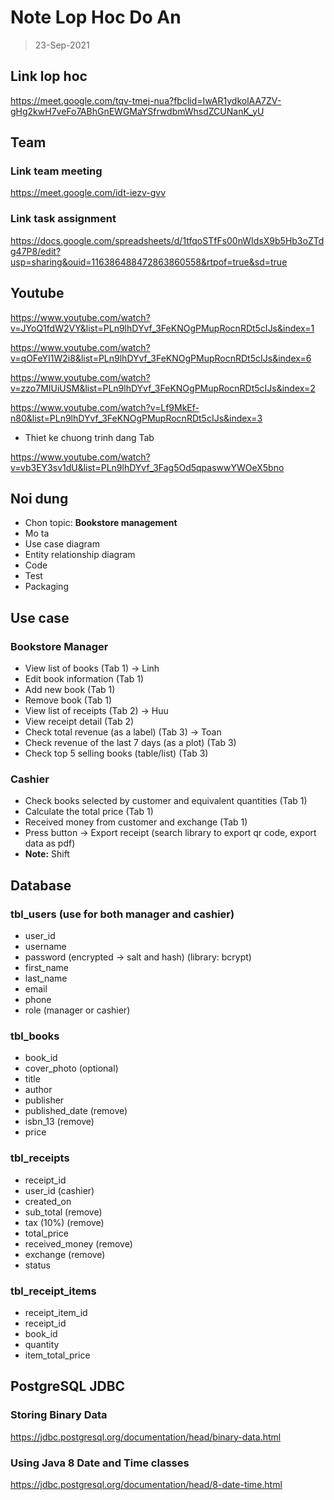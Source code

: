 # Note Lop Hoc Do An

> 23-Sep-2021

## Link lop hoc

https://meet.google.com/tqv-tmej-nua?fbclid=IwAR1ydkolAA7ZV-gHg2kwH7veFo7ABhGnEWGMaYSfrwdbmWhsdZCUNanK_yU

## Team

### Link team meeting

https://meet.google.com/idt-iezv-gvv

### Link task assignment

https://docs.google.com/spreadsheets/d/1tfqoSTfFs00nWIdsX9b5Hb3oZTdg47P8/edit?usp=sharing&ouid=116386488472863860558&rtpof=true&sd=true

## Youtube

https://www.youtube.com/watch?v=JYoQ1fdW2VY&list=PLn9lhDYvf_3FeKNOgPMupRocnRDt5cIJs&index=1

https://www.youtube.com/watch?v=qOFeYI1W2i8&list=PLn9lhDYvf_3FeKNOgPMupRocnRDt5cIJs&index=6

https://www.youtube.com/watch?v=zzo7MIUiUSM&list=PLn9lhDYvf_3FeKNOgPMupRocnRDt5cIJs&index=2

https://www.youtube.com/watch?v=Lf9MkEf-n80&list=PLn9lhDYvf_3FeKNOgPMupRocnRDt5cIJs&index=3

- Thiet ke chuong trinh dang Tab

https://www.youtube.com/watch?v=vb3EY3sv1dU&list=PLn9lhDYvf_3Fag5Od5qpaswwYWOeX5bno

## Noi dung

- Chon topic: **Bookstore management**
- Mo ta
- Use case diagram
- Entity relationship diagram
- Code
- Test
- Packaging

## Use case

### Bookstore Manager

- View list of books (Tab 1) -> Linh
- Edit book information (Tab 1)
- Add new book (Tab 1)
- Remove book (Tab 1)
- View list of receipts (Tab 2) -> Huu
- View receipt detail (Tab 2)
- Check total revenue (as a label) (Tab 3) -> Toan
- Check revenue of the last 7 days (as a plot) (Tab 3)
- Check top 5 selling books (table/list) (Tab 3)

### Cashier

- Check books selected by customer and equivalent quantities (Tab 1)
- Calculate the total price (Tab 1)
- Received money from customer and exchange (Tab 1)
- Press button -> Export receipt (search library to export qr code, export data as pdf)
- **Note:** Shift

## Database

### tbl_users (use for both manager and cashier)

- user_id
- username
- password (encrypted -> salt and hash) (library: bcrypt)
- first_name
- last_name
- email
- phone
- role (manager or cashier)

### tbl_books

- book_id
- cover_photo (optional)
- title
- author
- publisher
- published_date (remove)
- isbn_13 (remove)
- price

### tbl_receipts

- receipt_id
- user_id (cashier)
- created_on
- sub_total (remove)
- tax (10%) (remove)
- total_price
- received_money (remove)
- exchange (remove)
- status

### tbl_receipt_items

- receipt_item_id
- receipt_id
- book_id
- quantity
- item_total_price
  
## PostgreSQL JDBC

### Storing Binary Data

https://jdbc.postgresql.org/documentation/head/binary-data.html

### Using Java 8 Date and Time classes

https://jdbc.postgresql.org/documentation/head/8-date-time.html

